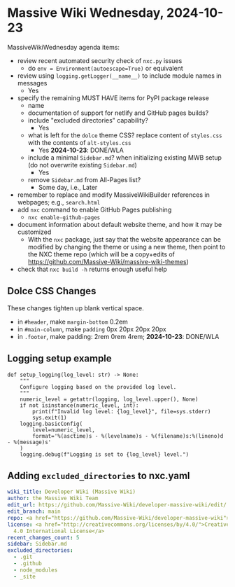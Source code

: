 # Massive Wiki Wednesday, 2024-10-23

MassiveWikiWednesday agenda items:
- review recent automated security check of `nxc.py` issues
    - do `env = Environment(autoescape=True)` or equivalent
- review using `logging.getLogger(__name__)` to include module names in messages
    - Yes
- specify the remaining MUST HAVE items for PyPI package release
  - name
  - documentation of support for netlify and GitHub pages builds?
  - include "excluded directories" capability?
      - Yes
  - what is left for the `dolce` theme CSS?  replace content of `styles.css` with the contents of `alt-styles.css`
      - Yes  **2024-10-23**: DONE/WLA
  - include a minimal `Sidebar.md`? when initializing existing MWB setup (do not overwrite existing `Sidebar.md`)
      - Yes
  - remove `Sidebar.md` from All-Pages list?
      - Some day, i.e., Later
- remember to replace and modify MassiveWikiBuilder references in webpages; e.g., `search.html`
- add `nxc` command to enable GitHub Pages publishing
    - `nxc enable-github-pages`
- document information about default website theme, and how it may be customized
    - With the `nxc` package, just say that the website appearance can be modified by changing the theme or using a new theme, then point to the NXC theme repo (which will be a copy+edits of <https://github.com/Massive-Wiki/massive-wiki-themes>)
- check that `nxc build -h` returns enough useful help

## Dolce CSS Changes

These changes tighten up blank vertical space.

- in `#header`, make `margin-bottom` 0.2em
- in `#main-column`, make `padding` 0px 20px 20px 20px
- in `.footer`, make padding: 2rem 0rem 4rem;
**2024-10-23**: DONE/WLA
## Logging setup example

```python=
def setup_logging(log_level: str) -> None:
    """
    Configure logging based on the provided log level.
    """
    numeric_level = getattr(logging, log_level.upper(), None)
    if not isinstance(numeric_level, int):
        print(f"Invalid log level: {log_level}", file=sys.stderr)
        sys.exit(1)
    logging.basicConfig(
        level=numeric_level,
        format='%(asctime)s - %(levelname)s - %(filename)s:%(lineno)d - %(message)s'
    )
    logging.debug(f"Logging is set to {log_level} level.")
```

## Adding `excluded_directories` to nxc.yaml

```yaml
wiki_title: Developer Wiki (Massive Wiki)
author: the Massive Wiki Team
edit_url: https://github.com/Massive-Wiki/developer-massive-wiki/edit/
edit_branch: main
repo: <a href="https://github.com/Massive-Wiki/developer-massive-wiki">developer-massive-wiki</a>
license: <a href="http://creativecommons.org/licenses/by/4.0/">Creative Commons Attribution
  4.0 International License</a>
recent_changes_count: 5
sidebar: Sidebar.md
excluded_directories:
  - .git
  - .github
  - node_modules
  - _site
```